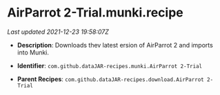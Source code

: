 # AirParrot 2-Trial.munki.recipe

_Last updated 2021-12-23 19:58:07Z_

- **Description**: Downloads thev latest ersion of AirParrot 2 and imports into Munki.

- **Identifier**: `com.github.dataJAR-recipes.munki.AirParrot 2-Trial`

- **Parent Recipes**: `com.github.dataJAR-recipes.download.AirParrot 2-Trial`